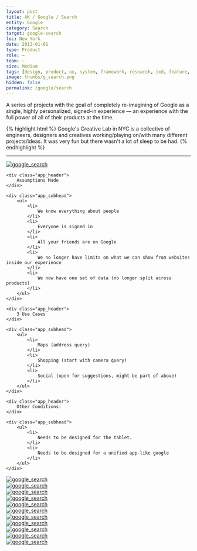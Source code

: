 ```yaml
---
layout: post
title: AK / Google / Search
entity: Google
category: Search
target: google-search
loc: New York
date: 2013-01-01
type: Product
role: –
team: –
size: Medium
tags: [design, product, ux, system, framework, research, ixd, feature, google, NYC, search, concept, future_vision, sprints]
image: thumbs/g_search.png
hidden: false
permalink: /google/search
---
```


<div class="bg_color_none">
<div class="large_words">
A series of projects with the goal of completely re-imagining of Google as a single, highly personalized, signed-in experience — an experience with the full power of all of their products at the time.
</div>
</div>

{% highlight html %}
Google's Creative Lab in NYC is a collective of engineers, designers and creatives working/playing on/with many different projects/ideas. It was very fun but there wasn't a lot of sleep to be had.
{% endhighlight %}

---


<div class="image_container2">
  <a href="{{site.baseurl}}/images/projects/google_search/000.png" target="_blank">
  <img src="{{site.baseurl}}/images/projects/google_search/000.png" alt="google_search"></a>
</div>

<!-- DIVIDER -->
<div class="app_divider_4"></div>

 <div class="app_container3">

	<div class="app_header">
		Assumptions Made
	</div>

	<div class="app_subhead">
		<ul>
			<li>
				We know everything about people
			</li>
			<li>
				Everyone is signed in
			</li>
			<li>
				All your friends are on Google
			</li>
			<li>
				We no longer have limits on what we can show from websites inside our experience
			</li>
			<li>
				We now have one set of data (no longer split across products)
			</li>
		</ul>
	</div>
</div>


<div class="app_divider_4"></div>

 <div class="app_container3">

	<div class="app_header">
		3 Use Cases
	</div>

	<div class="app_subhead">
		<ul>
			<li>
				Maps (address query)
			</li>
			<li>
				Shopping (start with camera query)
			</li>
			<li>
				Social (open for suggestions, might be part of above)
			</li>
		</ul>
	</div>
</div>

<div class="app_divider_4"></div>

 <div class="app_container3">

	<div class="app_header">
		Other Conditions: 
	</div>

	<div class="app_subhead">
		<ul>
			<li>
				Needs to be designed for the tablet.
			</li>
			<li>
				Needs to be designed for a unified app-like google
			</li>
		</ul>
	</div>
</div>




<div class="app_divider_4"></div>


<div class="image_container2">
  <a href="{{site.baseurl}}/images/projects/google_search/001.png" target="_blank">
  <img src="{{site.baseurl}}/images/projects/google_search/001.png" alt="google_search"></a>
</div>


<div class="app_divider_4"></div>

<div class="image_container2">
  <a href="{{site.baseurl}}/images/projects/google_search/002.png" target="_blank">
  <img src="{{site.baseurl}}/images/projects/google_search/002.png" alt="google_search"></a>
</div>

<div class="image_container2">
  <a href="{{site.baseurl}}/images/projects/google_search/003.png" target="_blank">
  <img src="{{site.baseurl}}/images/projects/google_search/003.png" alt="google_search"></a>
</div>


<div class="app_divider_4"></div>

<div class="image_container2">
  <a href="{{site.baseurl}}/images/projects/google_search/004.png" target="_blank">
  <img src="{{site.baseurl}}/images/projects/google_search/004.png" alt="google_search"></a>
</div>

<div class="image_container2">
  <a href="{{site.baseurl}}/images/projects/google_search/005.png" target="_blank">
  <img src="{{site.baseurl}}/images/projects/google_search/005.png" alt="google_search"></a>
</div>


<div class="app_divider_4"></div>

<div class="image_container2">
  <a href="{{site.baseurl}}/images/projects/google_search/006.png" target="_blank">
  <img src="{{site.baseurl}}/images/projects/google_search/006.png" alt="google_search"></a>
</div>

<div class="image_container2">
  <a href="{{site.baseurl}}/images/projects/google_search/007.png" target="_blank">
  <img src="{{site.baseurl}}/images/projects/google_search/007.png" alt="google_search"></a>
</div>

<div class="app_divider_4"></div>

<div class="image_container2">
  <a href="{{site.baseurl}}/images/projects/google_search/008.png" target="_blank">
  <img src="{{site.baseurl}}/images/projects/google_search/008.png" alt="google_search"></a>
</div>

<div class="image_container2">
  <a href="{{site.baseurl}}/images/projects/google_search/009.png" target="_blank">
  <img src="{{site.baseurl}}/images/projects/google_search/009.png" alt="google_search"></a>
</div>

<div class="image_container2">
  <a href="{{site.baseurl}}/images/projects/google_search/010.png" target="_blank">
  <img src="{{site.baseurl}}/images/projects/google_search/010.png" alt="google_search"></a>
</div>

<div class="app_divider_4"></div>

<div class="image_container2">
  <a href="{{site.baseurl}}/images/projects/google_search/012.png" target="_blank">
  <img src="{{site.baseurl}}/images/projects/google_search/012.png" alt="google_search"></a>
</div>


